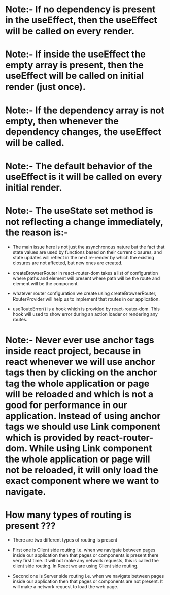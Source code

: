 # Note:- If no dependency is present in the useEffect, then the useEffect will be called on every render.
# Note:- If inside the useEffect the empty array is present, then the useEffect will be called on initial render (just once).
# Note:- If the dependency array is not empty, then whenever the dependency changes, the useEffect will be called.
# Note:- The default behavior of the useEffect is it will be called on every initial render.

# Note:- The useState set method is not reflecting a change immediately, the reason is:-
* The main issue here is not just the asynchronous nature but the fact that state values are used by functions based on their current closures, and state updates will reflect in the next re-render by which the existing closures are not affected, but new ones are created.

* createBrowserRouter in react-router-dom takes a list of configuration where paths and element will present where path will be the route and element will be the component.

* whatever router configuration we create using createBrowserRouter, RouterProvider will help us to implement that routes in our application.

* useRouteError() is a hook which is provided by react-router-dom. This hook will used to show error during an action loader or rendering any routes.

# Note:- Never ever use anchor tags inside react project, because in react whenever we will use anchor tags then by clicking on the anchor tag the whole application or page will be reloaded and which is not a good for performance in our application. Instead of using anchor tags we should use Link component which is provided by react-router-dom. While using Link component the whole application or page will not be reloaded, it will only load the exact component where we want to navigate.

# How many types of routing is present ???
* There are two different types of routing is present

* First one is Client side routing i.e. when we navigate between pages inside our application then that pages or components is present there very first time. It will not make any network requests, this is called the client side routing. In React we are using Client side routing.

* Second one is Server side routing i.e. when we navigate between pages inside our application then that pages or components are not present. It will make a network request to load the web page.
